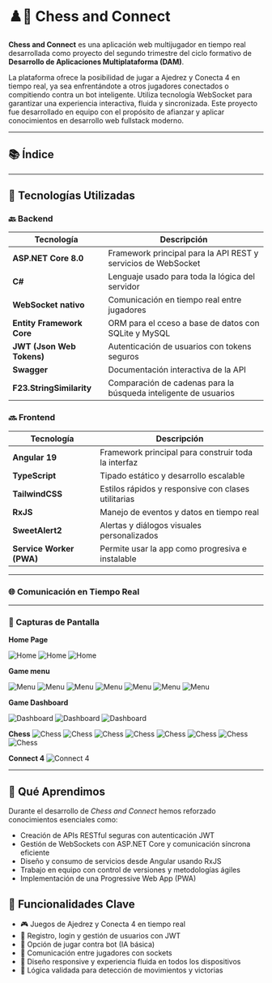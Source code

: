 # ♟️🔴 Chess and Connect

**Chess and Connect** es una aplicación web multijugador en tiempo real desarrollada como proyecto del segundo trimestre del ciclo formativo de **Desarrollo de Aplicaciones Multiplataforma (DAM)**.

La plataforma ofrece la posibilidad de jugar a Ajedrez y Conecta 4 en tiempo real, ya sea enfrentándote a otros jugadores conectados o compitiendo contra un bot inteligente. Utiliza tecnología WebSocket para garantizar una experiencia interactiva, fluida y sincronizada. Este proyecto fue desarrollado en equipo con el propósito de afianzar y aplicar conocimientos en desarrollo web fullstack moderno.

---

## 📚 Índice



---

## 🚀 Tecnologías Utilizadas

### 🔙 Backend

| Tecnología                                 | Descripción                                                     |
|--------------------------------------------|-----------------------------------------------------------------|
| **ASP.NET Core 8.0**                       | Framework principal para la API REST y servicios de WebSocket   |
| **C#**                                     | Lenguaje usado para toda la lógica del servidor                 |
| **WebSocket nativo**                       | Comunicación en tiempo real entre jugadores                     |
| **Entity Framework Core**                  | ORM para el cceso a base de datos con SQLite y MySQL            |
| **JWT (Json Web Tokens)**                  | Autenticación de usuarios con tokens seguros                    |
| **Swagger**                                | Documentación interactiva de la API                             |
| **F23.StringSimilarity**                   | Comparación de cadenas para la búsqueda inteligente de usuarios |

### 🔜 Frontend

| Tecnología        | Descripción                                      |
|-------------------|--------------------------------------------------|
| **Angular 19**    | Framework principal para construir toda la interfaz               |
| **TypeScript**    | Tipado estático y desarrollo escalable           |
| **TailwindCSS**   | Estilos rápidos y responsive con clases utilitarias  |
| **RxJS**          | Manejo de eventos y datos en tiempo real                    |
| **SweetAlert2**    | Alertas y diálogos visuales personalizados           |
| **Service Worker (PWA)**    | 	Permite usar la app como progresiva e instalable         |

---

### 🌐 Comunicación en Tiempo Real




---



### 📸 Capturas de Pantalla

**Home Page**


![Home](assets/main1.jpg)
![Home](assets/main2.jpg)
![Home](assets/main3.jpg)

**Game menu**

![Menu](assets/menu1.jpg)
![Menu](assets/menu2.jpg)
![Menu](assets/menu3.jpg)
![Menu](assets/menu4.jpg)
![Menu](assets/menu5.jpg)
![Menu](assets/menu6.jpg)
![Menu](assets/menu7.jpg)

**Game Dashboard**

![Dashboard](assets/game1.jpg)
![Dashboard](assets/game2.jpg)
![Dashboard](assets/game3.jpg)

**Chess**
![Chess](assets/chess1.jpg)
![Chess](assets/chess2.jpg)
![Chess](assets/chess3.jpg)
![Chess](assets/chess4.jpg)
![Chess](assets/chess5.jpg)
![Chess](assets/chess6.jpg)
![Chess](assets/chess7.jpg)
![Chess](assets/chess8.jpg)

**Connect 4**
![Connect 4](assets/conectac1.jpg)



---

## 🧠 Qué Aprendimos

Durante el desarrollo de *Chess and Connect* hemos reforzado conocimientos esenciales como:

- Creación de APIs RESTful seguras con autenticación JWT
- Gestión de WebSockets con ASP.NET Core y comunicación síncrona eficiente
- Diseño y consumo de servicios desde Angular usando RxJS
- Trabajo en equipo con control de versiones y metodologías ágiles
- Implementación de una Progressive Web App (PWA)

## 🔧 Funcionalidades Clave

- 🎮 Juegos de Ajedrez y Conecta 4 en tiempo real
- 👥 Registro, login y gestión de usuarios con JWT
- 🤖 Opción de jugar contra bot (IA básica)
- 💬 Comunicación entre jugadores con sockets
- 📱 Diseño responsive y experiencia fluida en todos los dispositivos
- 🧠 Lógica validada para detección de movimientos y victorias



